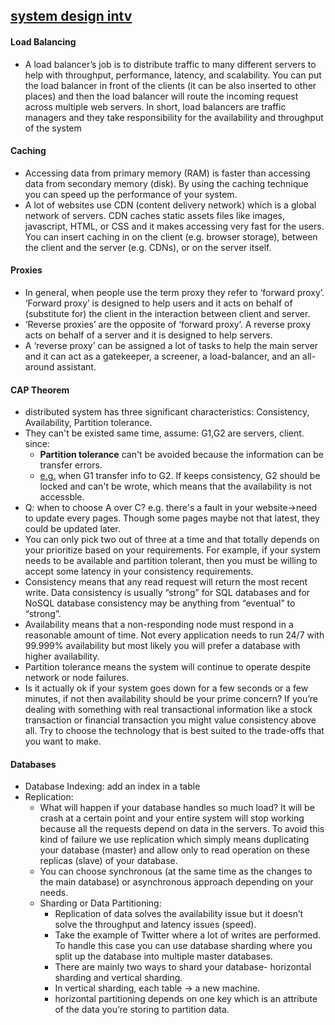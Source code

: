 ## [system design intv](https://www.geeksforgeeks.org/5-common-system-design-concepts-for-interview-preparation/)

#### Load Balancing
- A load balancer’s job is to distribute traffic to many different servers to help with throughput, performance, latency, and scalability. You can put the load balancer in front of the clients (it can be also inserted to other places) and then the load balancer will route the incoming request across multiple web servers. In short, load balancers are traffic managers and they take responsibility for the availability and throughput of the system

#### Caching
- Accessing data from primary memory (RAM) is faster than accessing data from secondary memory (disk). By using the caching technique you can speed up the performance of your system. 
- A lot of websites use CDN (content delivery network) which is a global network of servers. CDN caches static assets files like images, javascript, HTML, or CSS and it makes accessing very fast for the users. You can insert caching in on the client (e.g. browser storage), between the client and the server (e.g. CDNs), or on the server itself. 

#### Proxies
- In general, when people use the term proxy they refer to ‘forward proxy’. ‘Forward proxy’ is designed to help users and it acts on behalf of (substitute for) the client in the interaction between client and server. 
- ‘Reverse proxies’ are the opposite of ‘forward proxy’. A reverse proxy acts on behalf of a server and it is designed to help servers. 
- A ‘reverse proxy’ can be assigned a lot of tasks to help the main server and it can act as a gatekeeper, a screener, a load-balancer, and an all-around assistant. 

#### CAP Theorem
- distributed system has three significant characteristics: Consistency, Availability, Partition tolerance.
- They can't be existed same time, assume: G1,G2 are servers, client. since:
  - **Partition tolerance** can't be avoided because the information can be transfer errors.
  - [e.g.](https://www.ruanyifeng.com/blog/2018/07/cap.html) when G1 transfer info to G2. If keeps consistency, G2 should be locked and can't be wrote, which means that the availability is not accessble.
- Q: when to choose A over C? e.g. there's a fault in your website->need to update every pages. Though some pages maybe not that latest, they could be updated later.
- You can only pick two out of three at a time and that totally depends on your prioritize based on your requirements. For example, if your system needs to be available and partition tolerant, then you must be willing to accept some latency in your consistency requirements.
- Consistency means that any read request will return the most recent write. Data consistency is usually “strong” for SQL databases and for NoSQL database consistency may be anything from “eventual” to “strong”.
- Availability means that a non-responding node must respond in a reasonable amount of time. Not every application needs to run 24/7 with 99.999% availability but most likely you will prefer a database with higher availability.
- Partition tolerance means the system will continue to operate despite network or node failures.
- Is it actually ok if your system goes down for a few seconds or a few minutes, if not then availability should be your prime concern? If you’re dealing with something with real transactional information like a stock transaction or financial transaction you might value consistency above all. Try to choose the technology that is best suited to the trade-offs that you want to make. 

#### Databases
- Database Indexing: add an index in a table 
- Replication: 
  - What will happen if your database handles so much load? It will be crash at a certain point and your entire system will stop working because all the requests depend on data in the servers. To avoid this kind of failure we use replication which simply means duplicating your database (master) and allow only to read operation on these replicas (slave) of your database. 
  - You can choose synchronous (at the same time as the changes to the main database) or asynchronous approach depending on your needs.
  - Sharding or Data Partitioning:
    - Replication of data solves the availability issue but it doesn’t solve the throughput and latency issues (speed).
    - Take the example of Twitter where a lot of writes are performed. To handle this case you can use database sharding where you split up the database into multiple master databases. 
    - There are mainly two ways to shard your database- horizontal sharding and vertical sharding. 
    - In vertical sharding, each table -> a new machine.
    - horizontal partitioning depends on one key which is an attribute of the data you’re storing to partition data. 
